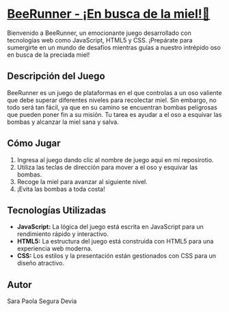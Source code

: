 # [BeeRunner - ¡En busca de la miel!🍯](https://sarasegura.github.io/taller-practico-javascript-videogames/)

Bienvenido a BeeRunner, un emocionante juego desarrollado con tecnologías web como JavaScript, HTML5 y CSS. ¡Prepárate para sumergirte en un mundo de desafíos mientras guías a nuestro intrépido oso en busca de la preciada miel!

## Descripción del Juego

BeeRunner es un juego de plataformas en el que controlas a un oso valiente que debe superar diferentes niveles para recolectar miel. Sin embargo, no todo será tan fácil, ya que en su camino se encuentran bombas peligrosas que pueden poner fin a su misión. Tu tarea es ayudar a el oso a esquivar las bombas y alcanzar la miel sana y salva.


## Cómo Jugar

1. Ingresa al juego dando clic al nombre de juego aqui en mi reposirotio.
2. Utiliza las teclas de dirección para mover a el oso y esquivar las bombas.
3. Recoge la miel para avanzar al siguiente nivel.
4. ¡Evita las bombas a toda costa!


## Tecnologías Utilizadas

- **JavaScript:** La lógica del juego está escrita en JavaScript para un rendimiento rápido y interactivo.
- **HTML5:** La estructura del juego está construida con HTML5 para una experiencia web moderna.
- **CSS:** Los estilos y la presentación están gestionados con CSS para un diseño atractivo.

## Autor
Sara Paola Segura Devia

